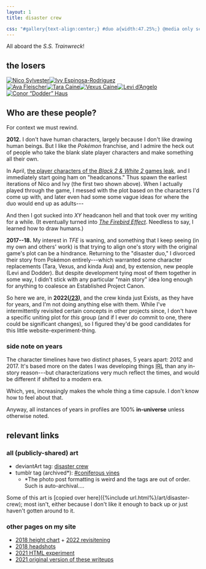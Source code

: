 ```yaml
---
layout: 1
title: disaster crew

css: "#gallery{text-align:center;} #duo a{width:47.25%;} @media only screen and (min-width:1100px){#duo a{width:49%;}}"
---
```

All aboard the <i>S.S. Trainwreck</i>!

## the losers
<div id="gallery"><div id="duo"><a href="{%include url.html%}/disaster-crew/nico"><img src="{%include url.html%}/assets/img/nico-tmp.png" alt="Nico Sylvester"/></a><a href="{%include url.html%}/disaster-crew/ivy"><img src="{%include url.html%}/assets/img/ivy-tmp.png" alt="Ivy Espinosa-Rodriguez"/></a></div><div id="pals"><a href="{%include url.html%}/disaster-crew/ava"><img src="{%include url.html%}/assets/img/art/2021-05-23-tn.jpg" alt="Ava Fleischer"/></a><a href="{%include url.html%}/disaster-crew/tara"><img src="{%include url.html%}/assets/img/art/2018-12-15-tn-tara.jpg" alt="Tara Caine"/></a><a href="{%include url.html%}/disaster-crew/vexus"><img src="{%include url.html%}/assets/img/art/2021-05-31-tn.jpg" alt="Vexus Caine"/></a><a href="{%include url.html%}/disaster-crew/levi"><img src="{%include url.html%}/assets/img/art/2018-03-22-tn-levi.jpg" alt="Levi d’Angelo"/></a><a href="{%include url.html%}/disaster-crew/dodder"><img src="{%include url.html%}/assets/img/art/2018-03-16-tn-dodder.jpg" alt="Conor “Dodder” Haus"/></a></div></div>

## Who are these people?
For context we must rewind.

**2012.** I don't have human characters, largely because I don't like drawing human beings. But I like the <i>Pokémon</i> franchise, and I admire the heck out of people who take the blank slate player characters and make something all their own.

In April, [the player characters of the <i>Black&nbsp;2 & White&nbsp;2</i> games leak](https://bulbanews.bulbagarden.net/wiki/May_issue_of_CoroCoro_magazine_leaked), and I immediately start going ham on "headcanons." Thus spawn the earliest iterations of Nico and Ivy (the first two shown above). When I actually played through the game, I messed with the plot based on the characters I'd come up with, and later even had some some vague ideas for where the duo would end up as adults---

And then I got sucked into <i>XY</i> headcanon hell and that took over my writing for a while. (It eventually turned into [<i>The Firebird Effect</i>](https://a-flyleaf.github.io/projects/tfe/). Needless to say, I learned how to draw humans.)

**2017--18.** My interest in <i>TFE</i> is waning, and something that I keep seeing (in my own and others' work) is that trying to align one's story with the original game's plot can be a hindrance. Returning to the "disaster duo," I divorced their story from Pokémon entirely---which warranted some character replacements (Tara, Vexus, and kinda Ava) and, by extension, new people (Levi and Dodder). But despite development tying most of them together in some way, I didn't stick with any particular "main story" idea long enough for anything to coalesce an Established Project Canon.

So here we are, in **2022([/23](origins))**, and the crew kinda just Exists, as they have for years, and I'm not doing anything else with them. While I've intermittently revisited certain concepts in other projects since, I don't have a specific uniting plot for *this* group (and if I ever *do* commit to one, there could be significant changes), so I figured they'd be good candidates for this little website-experiment-thing.

### side note on years
The character timelines have two distinct phases, 5 years apart: 2012 and 2017. It's based more on the dates I was developing things <abbr title="in real life">IRL</abbr> than any in-story reason---but characterizations very much reflect the times, and would be different if shifted to a modern era.

Which, yes, increasingly makes the whole thing a time capsule. I don't know how to feel about that.

Anyway, all instances of years in profiles are 100% **in-universe** unless otherwise noted.

## relevant links

### all (publicly-shared) art
- deviantArt tag: [disaster crew](https://www.deviantart.com/a-flyleaf/gallery?q=%23disastercrew)
- tumblr tag (archived\*): [#coniferous vines](https://aflyleaf3.wordpress.com/tag/coniferous-vines/?order=asc)
	- \*The photo post formatting is weird and the tags are out of order. Such is auto-archival....

Some of this art is [copied over here]({%include url.html%}/art/disaster-crew); most isn't, either because I don't like it enough to back up or just haven't gotten around to it.

### other pages on my site
- [2018 height chart](https://a-flyleaf.github.io/shriblets/2018-08-heighthell/) + [2022 revisitening](https://a-flyleaf.github.io/shriblets/2022-04-1617-draggable/)
- [2018 headshots](https://a-flyleaf.github.io/shriblets/2018-12-14-headshots/)
- [2021 HTML experiment](https://a-flyleaf.github.io/shriblets/2021-04-29-split/)
- [2021 original version of these writeups](https://a-flyleaf.github.io/shriblets/stash/cmyk/index-wip.html)